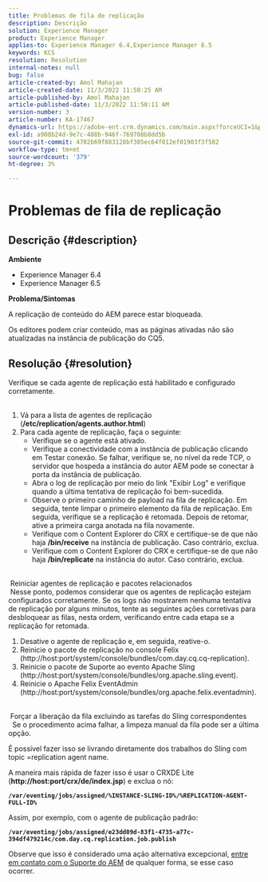 ```yaml
---
title: Problemas de fila de replicação
description: Descrição
solution: Experience Manager
product: Experience Manager
applies-to: Experience Manager 6.4,Experience Manager 6.5
keywords: KCS
resolution: Resolution
internal-notes: null
bug: false
article-created-by: Amol Mahajan
article-created-date: 11/3/2022 11:50:25 AM
article-published-by: Amol Mahajan
article-published-date: 11/3/2022 11:58:11 AM
version-number: 3
article-number: KA-17467
dynamics-url: https://adobe-ent.crm.dynamics.com/main.aspx?forceUCI=1&pagetype=entityrecord&etn=knowledgearticle&id=1a7e0ab3-6d5b-ed11-9561-6045bd006d92
exl-id: a908b24d-9e7c-488b-946f-769708b8dd5b
source-git-commit: 4702b69f883128bf305ec64f012ef01903f3f582
workflow-type: tm+mt
source-wordcount: '379'
ht-degree: 3%

---
```


# Problemas de fila de replicação

## Descrição {#description}

<b>Ambiente</b>
- Experience Manager 6.4
- Experience Manager 6.5


<b>Problema/Sintomas</b>

A replicação de conteúdo do AEM parece estar bloqueada.

Os editores podem criar conteúdo, mas as páginas ativadas não são atualizadas na instância de publicação do CQ5.


## Resolução {#resolution}

Verifique se cada agente de replicação está habilitado e configurado corretamente.<br> 
1. Vá para a lista de agentes de replicação (<b>/etc/replication/agents.author.html</b>)
2. Para cada agente de replicação, faça o seguinte:
   - Verifique se o agente está ativado.
   - Verifique a conectividade com a instância de publicação clicando em Testar conexão. Se falhar, verifique se, no nível da rede TCP, o servidor que hospeda a instância do autor AEM pode se conectar à porta da instância de publicação.
   - Abra o log de replicação por meio do link &quot;Exibir Log&quot; e verifique quando a última tentativa de replicação foi bem-sucedida.
   - Observe o primeiro caminho de payload na fila de replicação. Em seguida, tente limpar o primeiro elemento da fila de replicação. Em seguida, verifique se a replicação é retomada. Depois de retomar, ative a primeira carga anotada na fila novamente.
   - Verifique com o Content Explorer do CRX e certifique-se de que não haja <b>/bin/receive</b> na instância de publicação. Caso contrário, exclua.
   - Verifique com o Content Explorer do CRX e certifique-se de que não haja <b>/bin/replicate</b> na instância do autor. Caso contrário, exclua.

<br> Reiniciar agentes de replicação e pacotes relacionados<br> Nesse ponto, podemos considerar que os agentes de replicação estejam configurados corretamente. Se os logs não mostrarem nenhuma tentativa de replicação por alguns minutos, tente as seguintes ações corretivas para desbloquear as filas, nesta ordem, verificando entre cada etapa se a replicação for retomada.


1. Desative o agente de replicação e, em seguida, reative-o.
2. Reinicie o pacote de replicação no console Felix (http://host:port/system/console/bundles/com.day.cq.cq-replication).
3. Reinicie o pacote de Suporte ao evento Apache Sling (http://host:port/system/console/bundles/org.apache.sling.event).
4. Reinicie o Apache Felix EventAdmin (http://host:port/system/console/bundles/org.apache.felix.eventadmin).

<br> Forçar a liberação da fila excluindo as tarefas do Sling correspondentes<br> 
Se o procedimento acima falhar, a limpeza manual da fila pode ser a última opção.

É possível fazer isso se livrando diretamente dos trabalhos do Sling com topic =replication agent name.

A maneira mais rápida de fazer isso é usar o CRXDE Lite (<b>http://host:port/crx/de/index.jsp</b>) e exclua o nó:

<b>`/var/eventing/jobs/assigned/%INSTANCE-SLING-ID%/%REPLICATION-AGENT-FULL-ID%`</b>

Assim, por exemplo, com o agente de publicação padrão:

<b>`/var/eventing/jobs/assigned/e23dd09d-83f1-4735-a77c-394df479214c/com.day.cq.replication.job.publish`</b>

Observe que isso é considerado uma ação alternativa excepcional, [entre em contato com o Suporte do AEM](https://helpx.adobe.com/br/marketing-cloud/contact-support.html) de qualquer forma, se esse caso ocorrer.

